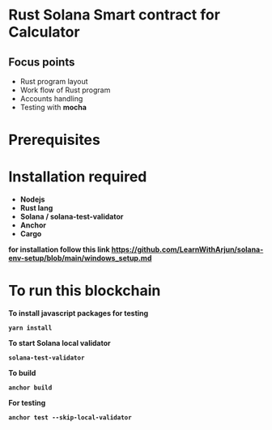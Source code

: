 # Rust Solana Smart contract for Calculator

<h2> Focus points </h2>
<ul>
  <li>Rust program layout</li>
  <li>Work flow of Rust program</li>
  <li>Accounts handling</li>
  <li>Testing with <b>mocha<b/> </li>
</ul>

# Prerequisites

<h1> Installation required  </h1>

<ul>
  <li>Nodejs</li>
  <li>Rust lang</li>
  <li>Solana / solana-test-validator</li>
  <li>Anchor </li>
  <li>Cargo </li>
</ul>

for installation follow this link
https://github.com/LearnWithArjun/solana-env-setup/blob/main/windows_setup.md

# To run this blockchain

To install javascript packages for testing
```
yarn install
```

To start Solana local validator
```
solana-test-validator
```

To build
```
anchor build
```

For testing
``` 
anchor test --skip-local-validator 
```
